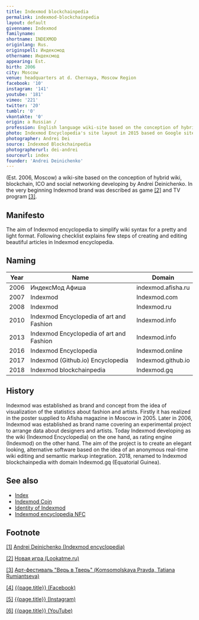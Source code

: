 ```yaml
---
title: Indexmod blockchainpedia
permalink: indexmod-blockchainpedia
layout: default
givenname: Indexmod
familyname:
shortname: INDEXMOD
originlang: Rus.
originspell: Индексмод
othername: Индексмод
appearing: Est.
birth: 2006
city: Moscow
venue: headquarters at d. Chernaya, Moscow Region
facebook: '10'
instagram: '141'
youtube: '181'
vimeo: '221'
twitter: '20'
tumblr: '0'
vkontakte: '0'
origin: a Russian /
profession: English language wiki-site based on the conception of hybriding wiki, blockchain, ICO and social networking
photo: Indexmod Encyclopedia's site layout in 2015 based on Google sites engine
photographer: Andrei Dei
source: Indexmod Blockchainpedia
photographerurl: dei-andrei
sourceurl: index
founder: 'Andrei Deinichenko'
---
```

(Est. 2006, Moscow) a wiki-site based on the conception of hybrid wiki, blockchain, ICO and social networking developing by Andrei Deinichenko. In the very beginning Indexmod brand was described as game <span id="a2">[\[2\]](#f2)</span> and TV program <span id="a3">[\[3\]](#f3)</span>.

## Manifesto  

The aim of Indexmod encyclopedia to simplify wiki syntax for a pretty and light format. Following checklist explains few steps of creating and editing beautiful articles in Indexmod encyclopedia.

## Naming

|Year|Name|Domain|
|-|-|-|
|2006|ИндексМод Афиша|indexmod.afisha.ru|
|2007|Indexmod|Indexmod.com|
|2008|Indexmod|Indexmod.ru|
|2010|Indexmod Encyclopedia of art and Fashion|Indexmod.info|
|2013|Indexmod Encyclopedia of art and Fashion|Indexmod.info|
|2016|Indexmod Encyclopedia|Indexmod.online|
|2017|Indexmod (Github.io) Encyclopedia|Indexmod.github.io|
|2018|Indexmod blockchainpedia|Indexmod.gq|


## History

Indexmod was established as brand and concept from the idea of visualization of the statistics about fashion and artists. Firstly it has realized in the poster supplied to Afisha magazine in Moscow in 2005. Later in 2006, Indexmod was established as brand name covering an experimental project to arrange data about designers and artists. Today Indexmod developing as the wiki (Indexmod Encyclopedia) on the one hand, as rating engine (Indexmod) on the other hand. The aim of the project is to create an elegant looking, alternative software based on the idea of an anonymous real-time wiki editing and semantic markup integration. 2018, renamed to Indexmod blockchainpedia with domain Indexmod.gq (Equatorial Guinea).

## See also

+ [Index](index)
+ [Indexmod Coin](coins)
+ [Identity of Indexmod](identity-of-indexmod)
+ [Indexmod encyclopedia NFC](indexmod-encyclopedia-nfc)

## Footnote

[[1]](#a1) <span id="f1"></span> [Andrei Deinichenko (Indexmod encyclopedia)](deinichenko-andrei)

[[2]](#a2) <span id="f2"></span> [Новая игра (Lookatme.ru)](http://www.lookatme.ru/flow/posts/fashion-radar/4154-brendsbends)

[[3]](#a3) <span id="f3"></span> [Арт-фестиваль "Верь в Тверь" (Komsomolskaya Pravda, Tatiana Rumiantseva)](https://www.facebook.com/groups/kiosk.encyclopedia.indexmod/)

[[4]](#a4) <span id="f4"></span> [{{page.title}} (Facebook)](https://www.facebook.com/groups/kiosk.encyclopedia.indexmod/)

[[5]](#a5) <span id="f5"></span> [{{page.title}} (Instagram)](https://www.instagram.com/indexmod/?hl=ru)

[[6]](#a6) <span id="f6"></span> [{{page.title}} (YouTube)](https://www.youtube.com/channel/UCtxIuv-YxJumxXkl5XuhZtQ/about)
